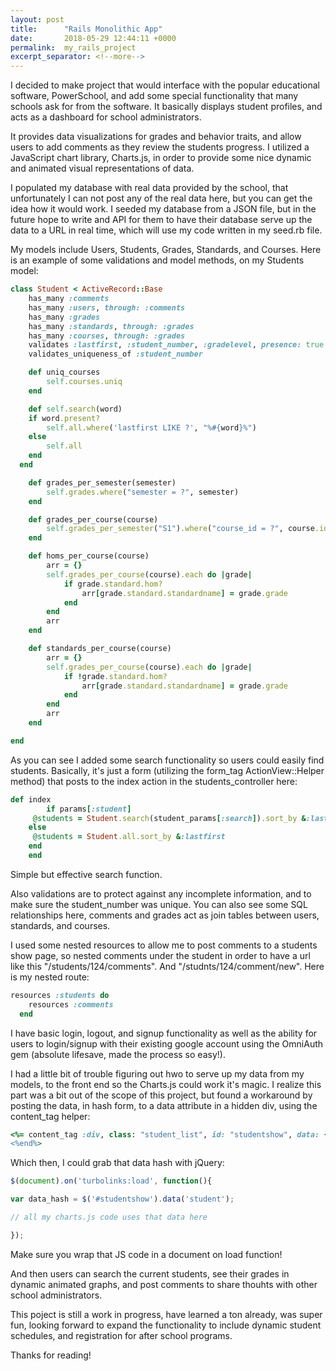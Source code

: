 ```yaml
---
layout: post
title:      "Rails Monolithic App"
date:       2018-05-29 12:44:11 +0000
permalink:  my_rails_project
excerpt_separator: <!--more-->
---
```


I decided to make project that would interface with the popular educational software, PowerSchool, and add some special functionality that many schools ask for from the software. It basically displays student profiles, and acts as a dashboard for school administrators.
<!--more--> It provides data visualizations for grades and behavior traits, and allow users to add comments as they review the students progress. I utilized a JavaScript chart library, Charts.js, in order to provide some nice dynamic and animated visual representations of data. 

I populated my database with real data provided by the school, that unfortunately I can not post any of the real data here, but you can get the idea how it would work. I seeded my database from a JSON file, but in the future hope to write and API for them to have their database serve up the data to a URL in real time, which will use my code written in my seed.rb file.

My models include Users, Students, Grades, Standards, and Courses. Here is an example of some validations and model methods, on my Students model:

```ruby
class Student < ActiveRecord::Base
	has_many :comments
	has_many :users, through: :comments
	has_many :grades
	has_many :standards, through: :grades
	has_many :courses, through: :grades
	validates :lastfirst, :student_number, :gradelevel, presence: true
	validates_uniqueness_of :student_number

	def uniq_courses
		self.courses.uniq
	end

	def self.search(word)
  	if word.present?
  		self.all.where('lastfirst LIKE ?', "%#{word}%")
  	else
  		self.all
  	end
  end

	def grades_per_semester(semester)
		self.grades.where("semester = ?", semester)
	end

	def grades_per_course(course)
		self.grades_per_semester("S1").where("course_id = ?", course.id)
	end

	def homs_per_course(course)
		arr = {}
		self.grades_per_course(course).each do |grade|
			if grade.standard.hom?
				arr[grade.standard.standardname] = grade.grade
			end
		end
		arr
	end

	def standards_per_course(course)
		arr = {}
		self.grades_per_course(course).each do |grade|
			if !grade.standard.hom?
				arr[grade.standard.standardname] = grade.grade
			end
		end
		arr
	end

end
```

As you can see I added some search functionality so users could easily find students. Basically, it's just a form (utilizing the form_tag ActionView::Helper method) that posts to the index action in the students_controller here:
```ruby
def index
		if params[:student]
     @students = Student.search(student_params[:search]).sort_by &:lastfirst
    else
     @students = Student.all.sort_by &:lastfirst
    end
	end
```
Simple but effective search function.

Also validations are to protect against any incomplete information, and to make sure the student_number was unique. You can also see some SQL relationships here, comments and grades act as join tables between users, standards, and courses.

I used some nested resources to allow me to post comments to a students show page, so nested comments under the student in order to have a url like this "/students/124/comments". And "/studnts/124/comment/new". Here is my nested route:
```ruby
resources :students do 
  	resources :comments
  end
```

I have basic login, logout, and signup functionality as well as the ability for users to login/signup with their existing google account using the OmniAuth gem (absolute lifesave, made the process so easy!). 

I had a little bit of trouble figuring out hwo to serve up my data from my models, to the front end so the Charts.js could work it's magic. I realize this part was a bit out of the scope of this project, but found a workaround by posting the data, in hash form, to a data attribute in a hidden div, using the content_tag helper:

```ruby
<%= content_tag :div, class: "student_list", id: "studentshow", data: {student: @s1_data_hash} do %>
<%end%>
```

Which then, I could grab that data hash with jQuery:

```javascript
$(document).on('turbolinks:load', function(){

var data_hash = $('#studentshow').data('student');

// all my charts.js code uses that data here

});
```

Make sure you wrap that JS code in a document on load function!

And then users can search the current students, see their grades in dynamic animated graphs, and post comments to share thouhts with other school administrators. 

This poject is still a work in progress, have learned a ton already, was super fun, looking forward to expand the functionality to include dynamic student schedules, and registration for after school programs. 

Thanks for reading!



